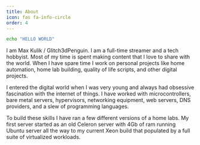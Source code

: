 ```yaml
---
title: About
icon: fas fa-info-circle
order: 4
---
```


```bash
echo "HELLO WORLD"
```

I am Max Kulik / Glitch3dPenguin. 
I am a full-time streamer and a tech hobbyist. Most of my time is spent making content that I love to share with the world. When I have spare time I work on personal projects like home automation, home lab building, quality of life scripts, and other digital projects. 

I entered the digital world when I was very young and always had obsessive fascination with the internet of things. I have worked with microcontrollers, bare metal servers, hypervisors, networking equipment, web servers, DNS providers, and a slew of programming languages.

To build these skills I have ran a few different versions of a home labs. My first server started as an old Celeron server with 4Gb of ram running Ubuntu server all the way to my current Xeon build that populated by a full suite of virtualized workloads.
